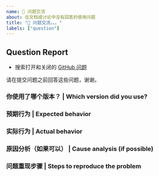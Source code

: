 ```yaml
---
name: 🙋 问题交流
about: 在文档或讨论中没有回答的使用问题
title: "🙋 问题交流。。。"
labels: ["question"]
---
```


## Question Report

- 搜索打开和关闭的 [GitHub 问题](https://github.com/LauZzL/leitingzhanji-ui/issues)

请在提交问题之前回答这些问题，谢谢。 

### 你使用了哪个版本？ | Which version did you use?

### 预期行为 | Expected behavior

### 实际行为 | Actual behavior

### 原因分析（如果可以） | Cause analysis (if possible)

### 问题重现步骤 | Steps to reproduce the problem
